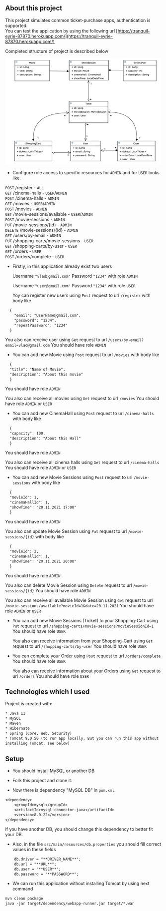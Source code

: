 ## About this project
This project simulates common ticket-purchase apps, authentication is supported.<br>
You can test the application by using the following url
[https://tranquil-eyrie-87870.herokuapp.com/](https://tranquil-eyrie-87870.herokuapp.com/)

Completed structure of project is described below

![pic](Hibernate_Cinema_Uml.png)

- Configure role access to specific resources for `ADMIN` and for `USER` looks like.

`POST` /register - `ALL`<br>
`GET` /cinema-halls - `USER`/`ADMIN`<br>
`POST` /cinema-halls - `ADMIN`<br>
`GET` /movies - `USER`/`ADMIN`<br>
`POST` /movies - `ADMIN`<br>
`GET` /movie-sessions/available - `USER`/`ADMIN`<br>
`POST` /movie-sessions - `ADMIN`<br>
`PUT` /movie-sessions/{id} - `ADMIN`<br>
`DELETE` /movie-sessions/{id} - `ADMIN`<br>
`GET` /users/by-email - `ADMIN`<br>
`PUT` /shopping-carts/movie-sessions - `USER`<br>
`GET` /shopping-carts/by-user - `USER`<br>
`GET` /orders - `USER`<br>
`POST` /orders/complete - `USER`<br>


* Firstly, in this application already exist two users

  Username `"vlad@gmail.com"` Password `"1234"` with role `ADMIN` 

  Username `"user@gmail.com"` Password `"1234"` with role `USER`

  Yoy can register new users using `Post` request to url `/register` with body like
~~~
  {
    "email": "UserName@gmail.com",
    "password": "1234",
    "repeatPassword": "1234"
  }
~~~

  You also can receive user using `Get` request to url `/users/by-email?email=vlad@gmail.com`
  You should have role `ADMIN`


* You can add new Movie using `Post` request to url `/movies` with body like
~~~
  {
  "title": "Name of Movie",
  "description": "About this movie"
  }
~~~
  You should have role `ADMIN` 

  You also can receive all movies using `Get` request to url `/movies`
  You should have role `ADMIN` or `USER`


* You can add new CinemaHall using `Post` request to url `/cinema-halls` with body like
~~~
  {
  "capacity": 100,
  "description": "About this Hall"
  }
~~~
  You should have role `ADMIN`

  You also can receive all cinema halls using `Get` request to url `/cinema-halls`
  You should have role `ADMIN` or `USER`


* You can add new Movie Sessions using `Post` request to url `/movie-sessions` with body like
~~~
  {
  "movieId": 1,
  "cinemaHallId": 1,
  "showTime": "20.11.2021 17:00"
  }
~~~
  You should have role `ADMIN`

  You also can update Movie Session using `Put` request to url `/movie-sessions/{id}` with body like
~~~
  {
  "movieId": 2,
  "cinemaHallId": 1,
  "showTime": "20.11.2021 20:00"
  }
~~~
  You should have role `ADMIN`

  You also can delete Movie Session using `Delete` request to url `/movie-sessions/{id}`
  You should have role `ADMIN`

  You also can receive all available Movie Session using `Get` request to url 
  `/movie-sessions/available?movieId=1&date=20.11.2021`
  You should have role `ADMIN` or `USER`


* You can add new Movie Sessions (Ticket) to your Shopping-Cart using `Put` request to url
  `/shopping-carts/movie-sessions?movieSessionId=1`
  You should have role `USER`

  You also can receive information from your Shopping-Cart using `Get` request to url
  `/shopping-carts/by-user`
  You should have role `USER`


* You can complete your Order using `Post` request to url `/orders/complete`
  You should have role `USER`

  You also can receive information about your Orders using `Get` request to url `/orders`
  You should have role `USER` 


## Technologies which I used
Project is created with:
```
* Java 11
* MySQL
* Maven
* Hibernate
* Spring (Core, Web, Security)
* Tomcat 9.0.50 (to run app locally. But you can run this app without installing Tomcat, see below)
```

## Setup
* You should install MySQL or another DB

* Fork this project and clone it.

* Now there is dependency "MySQL DB" in `pom.xml`.
~~~
<dependency>
    <groupId>mysql</groupId>
    <artifactId>mysql-connector-java</artifactId>
    <version>8.0.22</version>
</dependency>
~~~
If you have another DB, you should change this dependency to better fit your DB.

* Also, in the file `src/main/resources/db.properties` you should fill correct values in these 
  fields
~~~
    db.driver = "**DRIVER_NAME**";
    db.url = "**URL**";
    db.user = "**USER**";
    db.password = "**PASSWORD**";
~~~

* We can run this application without installing Tomcat by using next command
~~~
mvn clean package
java -jar target/dependency/webapp-runner.jar target/*.war
~~~


